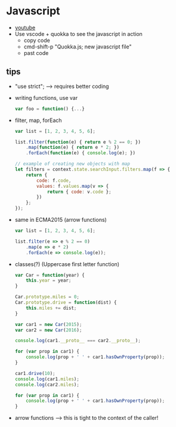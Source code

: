 ﻿# Javascript
- [youtube](https://www.youtube.com/watch?v=ZUHyZHwZtUY&list=WL&index=2&t=0s)
- Use vscode + quokka to see the javascript in action
  - copy code
  - cmd-shift-p "Quokka.js; new javascript file"
  - past code

## tips
- "use strict"; --> requires better coding
- writing functions, use var
  ```js
  var foo = function() {...}
  ```
- filter, map, forEach
    ```js
    var list = [1, 2, 3, 4, 5, 6];

    list.filter(function(e) { return e % 2 == 0; })
        .map(function(e) { return e * 2; })
        .forEach(function(e) { console.log(e); })

    // example of creating new objects with map
    let filters = context.state.searchInput.filters.map(f => {
		return {
			code: f.code,
			values: f.values.map(v => {
				return { code: v.code };
			})
		};
    });
    
    ```
- same in ECMA2015 (arrow functions)
    ```js
    var list = [1, 2, 3, 4, 5, 6];

    list.filter(e => e % 2 == 0)
        .map(e => e * 2)
        .forEach(e => console.log(e));
    ```
- classes(?) (Uppercase first letter function)
  ```js
  var Car = function(year) {
      this.year = year;
  }

  Car.prototype.miles = 0;
  Car.prototype.drive = function(dist) {
      this.miles += dist;
  }

  var car1 = new Car(2015);
  var car2 = new Car(2016);

  console.log(car1.__proto__ === car2.__proto__);

  for (var prop in car1) {
      console.log(prop + ' ' + car1.hasOwnProperty(prop));
  }
  
  car1.drive(10);
  console.log(car1.miles);
  console.log(car2.miles);

  for (var prop in car1) {
      console.log(prop + ' ' + car1.hasOwnProperty(prop));
  }
  ```

- arrow functions --> this is tight to the context of the caller!